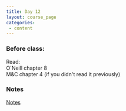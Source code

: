 ```yaml
---
title: Day 12
layout: course_page
categories:
 - content
---
```


### Before class:

Read:  
O'Neill chapter 8  
M&C chapter 4 (if you didn't read it previously)

### Notes
[Notes](../day12notes)
